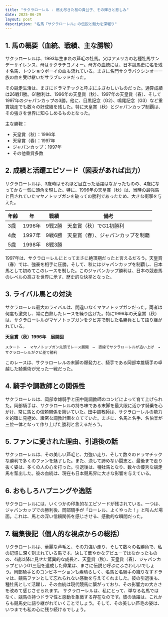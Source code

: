```yaml
---
title: "サクラローレル - 燃え尽きた桜の貴公子、その輝きと悲しみ"
date: 2025-06-29
layout: post
description: "名馬『サクラローレル』の伝説と魅力を深堀り"
---
```


## 1. 馬の概要（血統、戦績、主な勝鞍）

サクラローレルは、1993年生まれの芦毛の牡馬。父はアメリカの名種牡馬サンデーサイレンス、母はサクラチヨノオー。母方の血統には、日本競馬史に名を残す名馬、トウショウボーイの血も流れている。まさに名門サクラバクシンオー一族の血を受け継いだサラブレッドだった。

その競走生活は、まさにドラマチックと呼ぶにふさわしいものだった。通算成績は26戦11勝。G1勝利は、1996年の天皇賞（秋）、1997年の天皇賞（春）、そして1997年のジャパンカップの3勝。他に、目黒記念（G2）、鳴尾記念（G3）など重賞競走でも数々の好成績を残した。特に天皇賞（秋）とジャパンカップ制覇は、その強さを世界に知らしめるものとなった。

主な勝鞍：

* 天皇賞（秋）：1996年
* 天皇賞（春）：1997年
* ジャパンカップ：1997年
* その他重賞多数


## 2. 成績と活躍エピソード（図表があれば出力）

サクラローレルは、3歳時はそれほど目立った活躍はなかったものの、4歳になってから一気に頭角を現した。特に、1996年の天皇賞（秋）は、当時の最強馬と目されていたマヤノトップガンを破っての勝利であったため、大きな衝撃を与えた。

| 年齢 | 年 | 戦績 | 備考 |
|---|---|---|---|
| 3歳 | 1996年 | 9戦2勝 | 天皇賞（秋）でG1初勝利 |
| 4歳 | 1997年 | 9戦6勝 | 天皇賞（春）、ジャパンカップを制覇 |
| 5歳 | 1998年 | 8戦3勝 |  |


1997年は、サクラローレルにとってまさに絶頂期だったと言えるだろう。天皇賞（春）では、強豪を相手に圧勝。そして、秋にはジャパンカップを制覇し、日本馬として初めてこのレースを制した。このジャパンカップ勝利は、日本の競走馬のレベルの高さを世界に示す、歴史的な快挙となった。


## 3. ライバル馬との対決

サクラローレル最大のライバルは、間違いなくマヤノトップガンだった。両者は何度も激突し、常に白熱したレースを繰り広げた。特に1996年の天皇賞（秋）は、サクラローレルがマヤノトップガンをクビ差で制した名勝負として語り継がれている。


**天皇賞（秋）1996年　展開図**

```
スタート　→　マヤノトップガン先頭でレース展開　→　直線でサクラローレルが追い上げ　→　サクラローレルがクビ差で勝利
```

このレースは、サクラローレルの末脚の爆発力と、騎手である岡部幸雄騎手の卓越した騎乗術が光った一戦だった。


## 4. 騎手や調教師との関係性

サクラローレルは、岡部幸雄騎手と田中剛調教師のコンビによって育て上げられた。岡部騎手は、サクラローレルの持ち味である末脚を最大限に活かす騎乗を心がけ、常に馬との信頼関係を築いていた。田中調教師は、サクラローレルの能力を的確に見極め、緻密な調教計画を立てていた。まさに、名馬と名手、名伯楽が三位一体となって作り上げた勝利と言えるだろう。


## 5. ファンに愛された理由、引退後の話

サクラローレルは、その美しい芦毛と、力強い走り、そして数々のドラマチックな勝利で多くのファンを魅了した。また、決して諦めない闘志と、最後まで走り抜く姿は、多くの人の心を打った。引退後は、種牡馬となり、数々の優秀な競走馬を輩出した。彼の血統は、現在も日本競馬界に大きな影響を与えている。


## 6. おもしろハプニングや逸話

サクラローレルには、いくつかの印象的なエピソードが残されている。一つは、ジャパンカップでの勝利後、岡部騎手が「ローレル、よくやった！」と叫んだ場面。これは、馬との深い信頼関係を感じさせる、感動的な瞬間だった。


## 7. 編集後記（個人的な視点からの総括）

サクラローレルは、華麗な芦毛と、その力強い走り、そして数々の名勝負で、私の記憶に深く刻まれている馬です。決して華やかなデビューではなかったものの、4歳以降に見せた驚異的な成長と、天皇賞（秋）、天皇賞（春）、ジャパンカップというG1三冠を達成した偉業は、まさに伝説と呼ぶにふさわしいでしょう。岡部騎手とのコンビネーションも素晴らしく、名馬と名騎手の織りなすドラマは、競馬ファンとして忘れられない感動を与えてくれました。彼の引退後も、種牡馬として活躍し、その血統は現代競馬に繋がっており、その影響力の大きさを改めて感じさせられます。  サクラローレルは、私にとって、単なる名馬ではなく、競馬の持つドラマ性と感動を象徴する存在なのです。彼の活躍は、これからも競馬史に語り継がれていくことでしょう。そして、その美しい芦毛の姿は、いつまでも私の心に残り続けるでしょう。
